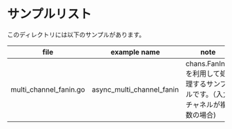 # サンプルリスト

このディレクトリには以下のサンプルがあります。

| file                     | example name                 | note                                         |
|--------------------------|------------------------------|----------------------------------------------|
| multi\_channel\_fanin.go | async\_multi\_channel\_fanin | chans.FanIn() を利用して処理するサンプルです。（入力チャネルが複数の場合) |


